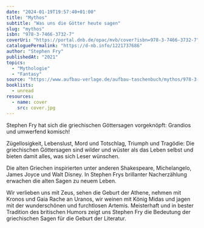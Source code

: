 ```yaml
---
date: "2024-01-19T19:57:40+01:00"
title: "Mythos"
subtitle: "Was uns die Götter heute sagen"
slug: "mythos"
isbn: "978-3-7466-3732-7"
coverUri: "https://portal.dnb.de/opac/mvb/cover?isbn=978-3-7466-3732-7"
cataloguePermalink: "https://d-nb.info/1221737686"
author: "Stephen Fry"
publishedAt: "2021"
topics:
  - "Mythologie"
  - "Fantasy"
source: "https://www.aufbau-verlage.de/aufbau-taschenbuch/mythos/978-3-7466-3732-7"
booklists:
  - unread
resources:
  - name: cover
    src: cover.jpg
---
```


Stephen Fry hat sich die griechischen Göttersagen vorgeknöpft: Grandios und 
umwerfend komisch!

Zügellosigkeit, Lebenslust, Mord und Totschlag, Triumph und Tragödie: Die 
griechischen Göttersagen sind wilder und wüster als das Leben selbst und bieten 
damit alles, was sich Leser wünschen.

Die alten Griechen inspirierten unter anderen Shakespeare, Michelangelo, James 
Joyce und Walt Disney. In Stephen Frys brillanter Nacherzählung erwachen die 
alten Sagen zu neuem Leben.

Wir verlieben uns mit Zeus, sehen die Geburt der Athene, nehmen mit Kronos und 
Gaia Rache an Uranos, wir weinen mit König Midas und jagen mit der wunderschönen 
und furchtlosen Artemis. Meisterhaft und in bester Tradition des britischen 
Humors zeigt uns Stephen Fry die Bedeutung der griechischen Sagen für die Geburt 
der Literatur.

